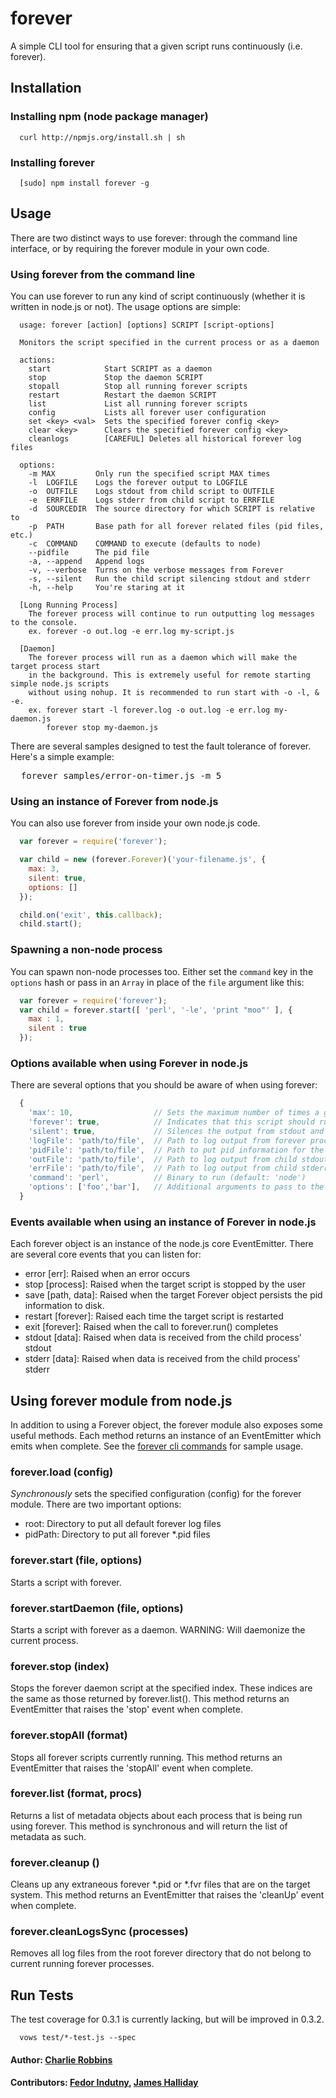 # forever

A simple CLI tool for ensuring that a given script runs continuously (i.e. forever).

## Installation

### Installing npm (node package manager)
```
  curl http://npmjs.org/install.sh | sh
```

### Installing forever
```
  [sudo] npm install forever -g
```

## Usage
There are two distinct ways to use forever: through the command line interface, or by requiring the forever module in your own code.

### Using forever from the command line
You can use forever to run any kind of script continuously (whether it is written in node.js or not). The usage options are simple:

```
  usage: forever [action] [options] SCRIPT [script-options]

  Monitors the script specified in the current process or as a daemon

  actions:
    start            Start SCRIPT as a daemon
    stop             Stop the daemon SCRIPT
    stopall          Stop all running forever scripts
    restart          Restart the daemon SCRIPT
    list             List all running forever scripts
    config           Lists all forever user configuration
    set <key> <val>  Sets the specified forever config <key>
    clear <key>      Clears the specified forever config <key>
    cleanlogs        [CAREFUL] Deletes all historical forever log files

  options:
    -m MAX         Only run the specified script MAX times
    -l  LOGFILE    Logs the forever output to LOGFILE
    -o  OUTFILE    Logs stdout from child script to OUTFILE
    -e  ERRFILE    Logs stderr from child script to ERRFILE
    -d  SOURCEDIR  The source directory for which SCRIPT is relative to
    -p  PATH       Base path for all forever related files (pid files, etc.)
    -c  COMMAND    COMMAND to execute (defaults to node)
    --pidfile      The pid file
    -a, --append   Append logs
    -v, --verbose  Turns on the verbose messages from Forever
    -s, --silent   Run the child script silencing stdout and stderr
    -h, --help     You're staring at it

  [Long Running Process]
    The forever process will continue to run outputting log messages to the console.
    ex. forever -o out.log -e err.log my-script.js

  [Daemon]
    The forever process will run as a daemon which will make the target process start
    in the background. This is extremely useful for remote starting simple node.js scripts
    without using nohup. It is recommended to run start with -o -l, & -e.
    ex. forever start -l forever.log -o out.log -e err.log my-daemon.js
        forever stop my-daemon.js
```

There are several samples designed to test the fault tolerance of forever. Here's a simple example:

<pre>
  forever samples/error-on-timer.js -m 5
</pre>

### Using an instance of Forever from node.js
You can also use forever from inside your own node.js code.

```javascript
  var forever = require('forever');

  var child = new (forever.Forever)('your-filename.js', {
    max: 3,
    silent: true,
    options: []
  });

  child.on('exit', this.callback);
  child.start();
```

### Spawning a non-node process
You can spawn non-node processes too. Either set the `command` key in the
`options` hash or pass in an `Array` in place of the `file` argument like this:

```javascript
  var forever = require('forever');
  var child = forever.start([ 'perl', '-le', 'print "moo"' ], {
    max : 1,
    silent : true
  });
```

### Options available when using Forever in node.js
There are several options that you should be aware of when using forever:

```javascript
  {
    'max': 10,                  // Sets the maximum number of times a given script should run
    'forever': true,            // Indicates that this script should run forever
    'silent': true,             // Silences the output from stdout and stderr in the parent process
    'logFile': 'path/to/file',  // Path to log output from forever process (when in daemon)
    'pidFile': 'path/to/file',  // Path to put pid information for the process(es) started
    'outFile': 'path/to/file',  // Path to log output from child stdout
    'errFile': 'path/to/file',  // Path to log output from child stderr
    'command': 'perl',          // Binary to run (default: 'node')
    'options': ['foo','bar'],   // Additional arguments to pass to the script
  }
```

### Events available when using an instance of Forever in node.js
Each forever object is an instance of the node.js core EventEmitter. There are several core events that you can listen for:

* error   [err]:          Raised when an error occurs
* stop    [process]:      Raised when the target script is stopped by the user
* save    [path, data]:   Raised when the target Forever object persists the pid information to disk.
* restart [forever]:      Raised each time the target script is restarted
* exit    [forever]:      Raised when the call to forever.run() completes
* stdout  [data]:         Raised when data is received from the child process' stdout
* stderr  [data]:         Raised when data is received from the child process' stderr

## Using forever module from node.js
In addition to using a Forever object, the forever module also exposes some useful methods. Each method returns an instance of an EventEmitter which emits when complete. See the [forever cli commands][1] for sample usage.

### forever.load (config)
_Synchronously_ sets the specified configuration (config) for the forever module. There are two important options:

* root:    Directory to put all default forever log files
* pidPath: Directory to put all forever *.pid files

### forever.start (file, options)
Starts a script with forever.

### forever.startDaemon (file, options)
Starts a script with forever as a daemon. WARNING: Will daemonize the current process.

### forever.stop (index)
Stops the forever daemon script at the specified index. These indices are the same as those returned by forever.list(). This method returns an EventEmitter that raises the 'stop' event when complete.

### forever.stopAll (format)
Stops all forever scripts currently running. This method returns an EventEmitter that raises the 'stopAll' event when complete.

### forever.list (format, procs)
Returns a list of metadata objects about each process that is being run using forever. This method is synchronous and will return the list of metadata as such.

### forever.cleanup ()
Cleans up any extraneous forever *.pid or *.fvr files that are on the target system. This method returns an EventEmitter that raises the 'cleanUp' event when complete.

### forever.cleanLogsSync (processes)
Removes all log files from the root forever directory that do not belong to current running forever processes.

## Run Tests
The test coverage for 0.3.1 is currently lacking, but will be improved in 0.3.2.
```
  vows test/*-test.js --spec
```

#### Author: [Charlie Robbins][0]
#### Contributors: [Fedor Indutny](http://github.com/donnerjack13589), [James Halliday](http://substack.net/)

[0]: http://nodejitsu.com
[1]: https://github.com/indexzero/forever/blob/master/lib/forever/cli.js